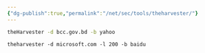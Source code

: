 ```yaml
---
{"dg-publish":true,"permalink":"/net/sec/tools/theharvester/"}
---
```


```bash
theHarvester -d bcc.gov.bd -b yahoo
```


```
theharvester -d microsoft.com -l 200 -b baidu
```
